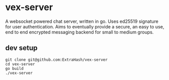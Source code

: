 # vex-server
A websocket powered chat server, written in go. Uses ed25519 signature for user authentication. Aims to eventually provide a secure, an easy to use, end to end encrypted messaging backend for small to medium groups.

## dev setup

```
git clone git@github.com:ExtraHash/vex-server
cd vex-server
go build
./vex-server
```
